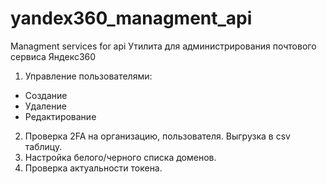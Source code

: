 # yandex360_managment_api
Managment services for api
Утилита для администрирования почтового сервиса Яндекс360
1. Управление пользователями:
  * Создание
  * Удаление
  * Редактирование
2. Проверка 2FA на организацию, пользователя. Выгрузка в csv таблицу.
3. Настройка белого/черного списка доменов.
4. Проверка актуальности токена.
